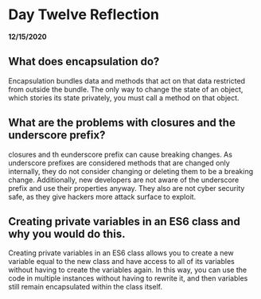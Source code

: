 # Day Twelve Reflection
__12/15/2020__

## What does encapsulation do?

Encapsulation bundles data and methods that act on that data restricted from outside the bundle. The only way to change the state of an object, which stories its state privately, you must call a method on that object. 
## What are the problems with closures and the underscore prefix?

closures and th eunderscore prefix can cause breaking changes. As underscore prefixes are considered methods that are changed only internally, they do not consider changing or deleting them to be a breaking change. Additionally, new developers are not aware of the underscore prefix and use their properties anyway. They also are not cyber security safe, as they give hackers more attack surface to exploit.

## Creating private variables in an ES6 class and why you would do this.

Creating private variables in an ES6 class allows you to create a new variable equal to the new class and have access to all of its variables without having to create the variables again. In this way, you can use the code in multiple instances without having to rewrite it, and then variables still remain encapsulated within the class itself.